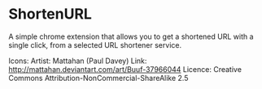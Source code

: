 # ShortenURL
A simple chrome extension that allows you to get a shortened URL with a single click, from a selected URL shortener service.

Icons:
  Artist: Mattahan (Paul Davey)
  Link: http://mattahan.deviantart.com/art/Buuf-37966044
  Licence: Creative Commons Attribution-NonCommercial-ShareAlike 2.5
